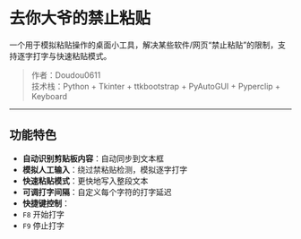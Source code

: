 # 去你大爷的禁止粘贴

一个用于模拟粘贴操作的桌面小工具，解决某些软件/网页“禁止粘贴”的限制，支持逐字打字与快速粘贴模式。

> 作者：Doudou0611  
> 技术栈：Python + Tkinter + ttkbootstrap + PyAutoGUI + Pyperclip + Keyboard

---

## 功能特色

-  **自动识别剪贴板内容**：自动同步到文本框
-  **模拟人工输入**：绕过禁粘贴检测，模拟逐字打字
-  **快速粘贴模式**：更快地写入整段文本
-  **可调打字间隔**：自定义每个字符的打字延迟
-  **快捷键控制**：
  - `F8` 开始打字
  - `F9` 停止打字
